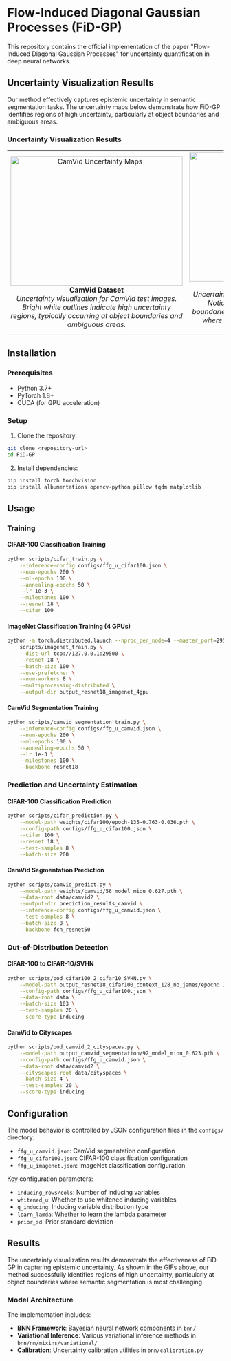 # Flow-Induced Diagonal Gaussian Processes (FiD-GP)

This repository contains the official implementation of the paper "Flow-Induced Diagonal Gaussian Processes" for uncertainty quantification in deep neural networks.

## Uncertainty Visualization Results

Our method effectively captures epistemic uncertainty in semantic segmentation tasks. The uncertainty maps below demonstrate how FiD-GP identifies regions of high uncertainty, particularly at object boundaries and ambiguous areas.

### Uncertainty Visualization Results

<table>
<tr>
<td align="center" style="width: 50%;">
<img src="gif/camvid_uncertainty_maps.gif" style="width: 400px; height: 300px; object-fit: cover;" alt="CamVid Uncertainty Maps">
<br>
<strong>CamVid Dataset</strong>
<br>
<em>Uncertainty visualization for CamVid test images. Bright white outlines indicate high uncertainty regions, typically occurring at object boundaries and ambiguous areas.</em>
</td>
<td align="center" style="width: 50%;">
<img src="gif/lindau_uncertainty_maps.gif" style="width: 400px; height: 300px; object-fit: cover;" alt="Lindau Uncertainty Maps">
<br>
<strong>Lindau Driving Sequence</strong>
<br>
<em>Uncertainty maps for the Lindau driving sequence. Notice how uncertainty is higher at object boundaries (cars, trees, buildings) and road edges, where the model is less confident about pixel classifications.</em>
</td>
</tr>
</table>


## Installation

### Prerequisites

- Python 3.7+
- PyTorch 1.8+
- CUDA (for GPU acceleration)

### Setup

1. Clone the repository:
```bash
git clone <repository-url>
cd FiD-GP
```

2. Install dependencies:
```bash
pip install torch torchvision
pip install albumentations opencv-python pillow tqdm matplotlib
```

## Usage

### Training


#### CIFAR-100 Classification Training
```bash
python scripts/cifar_train.py \
    --inference-config configs/ffg_u_cifar100.json \
    --num-epochs 200 \
    --ml-epochs 100 \
    --annealing-epochs 50 \
    --lr 1e-3 \
    --milestones 100 \
    --resnet 18 \
    --cifar 100
```

#### ImageNet Classification Training (4 GPUs)
```bash
python -m torch.distributed.launch --nproc_per_node=4 --master_port=29500 \
    scripts/imagenet_train.py \
    --dist-url tcp://127.0.0.1:29500 \
    --resnet 18 \
    --batch-size 100 \
    --use-prefetcher \
    --num-workers 8 \
    --multiprocessing-distributed \
    --output-dir output_resnet18_imagenet_4gpu
```

#### CamVid Segmentation Training
```bash
python scripts/camvid_segmentation_train.py \
    --inference-config configs/ffg_u_camvid.json \
    --num-epochs 200 \
    --ml-epochs 100 \
    --annealing-epochs 50 \
    --lr 1e-3 \
    --milestones 100 \
    --backbone resnet18
```

### Prediction and Uncertainty Estimation



#### CIFAR-100 Classification Prediction
```bash
python scripts/cifar_prediction.py \
    --model-path weights/cifar100/epoch-135-0.763-0.036.pth \
    --config-path configs/ffg_u_cifar100.json \
    --cifar 100 \
    --resnet 18 \
    --test-samples 8 \
    --batch-size 200
```

#### CamVid Segmentation Prediction
```bash
python scripts/camvid_predict.py \
    --model-path weights/camvid/56_model_miou_0.627.pth \
    --data-root data/camvid2 \
    --output-dir prediction_results_camvid \
    --inference-config configs/ffg_u_camvid.json \
    --test-samples 8 \
    --batch-size 8 \
    --backbone fcn_resnet50
```


### Out-of-Distribution Detection

#### CIFAR-100 to CIFAR-10/SVHN
```bash
python scripts/ood_cifar100_2_cifar10_SVHN.py \
    --model-path output_resnet18_cifar100_context_128_no_james/epoch: 135-0.763-0.036 \
    --config-path configs/ffg_u_cifar100.json \
    --data-root data \
    --batch-size 103 \
    --test-samples 20 \
    --score-type inducing
```

#### CamVid to Cityscapes
```bash
python scripts/ood_camvid_2_cityspaces.py \
    --model-path output_camvid_segmentation/92_model_miou_0.623.pth \
    --config-path configs/ffg_u_camvid.json \
    --data-root data/camvid2 \
    --cityscapes-root data/cityspaces \
    --batch-size 4 \
    --test-samples 20 \
    --score-type inducing
```

## Configuration

The model behavior is controlled by JSON configuration files in the `configs/` directory:

- `ffg_u_camvid.json`: CamVid segmentation configuration
- `ffg_u_cifar100.json`: CIFAR-100 classification configuration
- `ffg_u_imagenet.json`: ImageNet classification configuration

Key configuration parameters:
- `inducing_rows/cols`: Number of inducing variables
- `whitened_u`: Whether to use whitened inducing variables
- `q_inducing`: Inducing variable distribution type
- `learn_lamda`: Whether to learn the lambda parameter
- `prior_sd`: Prior standard deviation

## Results

The uncertainty visualization results demonstrate the effectiveness of FiD-GP in capturing epistemic uncertainty. As shown in the GIFs above, our method successfully identifies regions of high uncertainty, particularly at object boundaries where semantic segmentation is most challenging.

### Model Architecture

The implementation includes:
- **BNN Framework**: Bayesian neural network components in `bnn/`
- **Variational Inference**: Various variational inference methods in `bnn/nn/mixins/variational/`
- **Calibration**: Uncertainty calibration utilities in `bnn/calibration.py`


